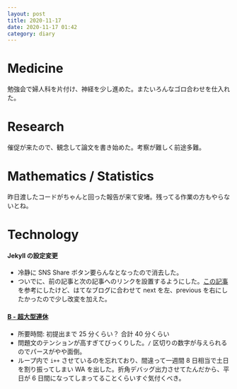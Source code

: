 ```yaml
---
layout: post
title: 2020-11-17
date: 2020-11-17 01:42
category: diary
---
```


# Medicine
勉強会で婦人科を片付け、神経を少し進めた。またいろんなゴロ合わせを仕入れた。

# Research
催促が来たので、観念して論文を書き始めた。考察が難しく前途多難。

# Mathematics / Statistics
昨日渡したコードがちゃんと回った報告が来て安堵。残ってる作業の方もやらないとね。

# Technology

#### Jekyll の設定変更
- 冷静に SNS Share ボタン要らんなとなったので消去した。
- ついでに、前の記事と次の記事へのリンクを設置するようにした。[この記事](https://david.elbe.me/jekyll/2015/06/20/how-to-link-to-next-and-previous-post-with-jekyll.html) を参考にしたけど、はてなブログに合わせて next を左、previous を右にしたかったので少し改変を加えた。

#### [B - 超大型連休](https://atcoder.jp/contests/arc010/tasks/arc010_2)
- 所要時間: 初提出まで 25 分くらい？ 合計 40 分くらい
- 問題文のテンションが高すぎてびっくりした。`/` 区切りの数字が与えられるのでパースがやや面倒。
- ループ内で `i++` させているのを忘れており、間違って一週間 8 日相当で土日を割り振ってしまい WA を出した。折角デバッグ出力させてたんだから、平日が 6 日間になってしまってることくらいすぐ気付くべき。